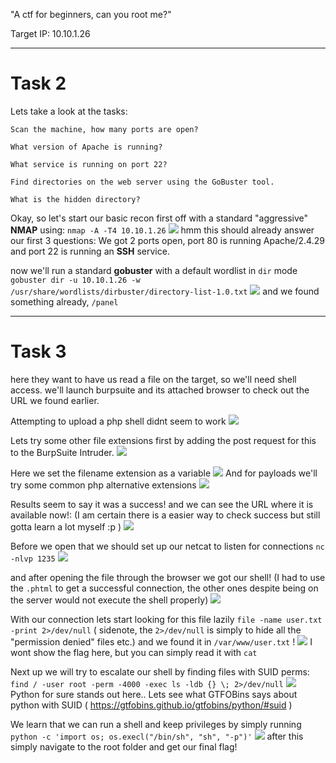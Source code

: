 "A ctf for beginners, can you root me?"

Target IP: 10.10.1.26

-----------------
# Task 2
Lets take a look at the tasks:
```
Scan the machine, how many ports are open?

What version of Apache is running?

What service is running on port 22?

Find directories on the web server using the GoBuster tool.  

What is the hidden directory?
```

Okay, so let's start our basic recon
first off with a standard "aggressive" **NMAP** using: `nmap -A -T4 10.10.1.26`
![](../attachments/ea0951982dbb7e6174934e0fe4120ffc.png)
hmm this should already answer our first 3 questions:
We got 2 ports open, port 80 is running Apache/2.4.29 and port 22 is running an **SSH** service.

now we'll run a standard **gobuster** with a default wordlist in `dir` mode
`gobuster dir -u 10.10.1.26 -w /usr/share/wordlists/dirbuster/directory-list-1.0.txt`
![](../attachments/5f3cad0e6b72d2557c09d6f18187e915.png)
and we found something already, `/panel`

---
# Task 3
here they want to have us read a file on the target, so we'll need shell access.
we'll launch burpsuite and its attached browser to check out the URL we found earlier.

Attempting to upload a php shell didnt seem to work
![](../attachments/a3022e0b1b96263ae3dbd3c40ad31ec6.png)

Lets try some other file extensions first by adding the post request for this to the BurpSuite Intruder.
![](../attachments/3ef71301e2cf55fa8972e43e43a1f310.png)

Here we set the filename extension as a variable
![](../attachments/dbeaa82e8b63799c176d0205e462a67e.png)
And for payloads we'll try some common php alternative extensions
![](../attachments/8697f85ebd435aaafe3eecdb180ec847.png)

Results seem to say it was a success! and we can see the URL where it is available now!:
(I am certain there is a easier way to check success but still gotta learn a lot myself :p )
![](../attachments/5c97401deb1efe20e9a03a97d9fb4c69.png)

Before we open that we should set up our netcat to listen for connections
`nc -nlvp 1235`
![](../attachments/a4e721c6251aca6b5cb8005081fae710.png)

and after opening the file through the browser we got our shell!
(I had to use the `.phtml` to get a successful connection, the other ones despite being on the server would not execute the shell properly)
![](../attachments/b578a693f1c7743a2c3d696c0ef18371.png)

With our connection lets start looking for this file lazily
`file -name user.txt -print 2>/dev/null` 
( sidenote, the `2>/dev/null` is simply to hide all the "permission denied" files etc.)
and we found it in `/var/www/user.txt` !
![](../attachments/abeffad0369f801be1ae3fc8372563cf.png)
I wont show the flag here, but you can simply read it with `cat`

Next up we will try to escalate our shell by finding files with SUID perms:
`find / -user root -perm -4000 -exec ls -ldb {} \; 2>/dev/null`
![](../attachments/f278d8d2c13f6c6c1b07a01bfcba0cf3.png)
Python for sure stands out here..
Lets see what GTFOBins says about python with SUID 
( https://gtfobins.github.io/gtfobins/python/#suid )

We learn that we can run a shell and keep privileges by simply running 
`python -c 'import os; os.execl("/bin/sh", "sh", "-p")'`
![](../attachments/68b8e0dad09183455dd0730167575063.png)
after this simply navigate to the root folder and get our final flag!